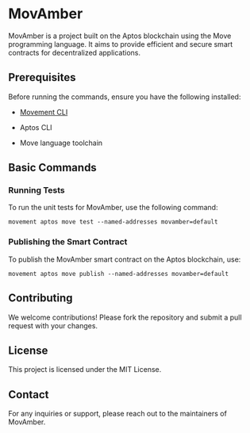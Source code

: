 
# MovAmber

MovAmber is a project built on the Aptos blockchain using the Move programming language. It aims to provide efficient and secure smart contracts for decentralized applications.

## Prerequisites

Before running the commands, ensure you have the following installed:

-   [Movement CLI](https://github.com/movementlabsxyz/movement)
    
-   Aptos CLI
    
-   Move language toolchain
    

## Basic Commands

### Running Tests

To run the unit tests for MovAmber, use the following command:

```
movement aptos move test --named-addresses movamber=default
```

### Publishing the Smart Contract

To publish the MovAmber smart contract on the Aptos blockchain, use:

```
movement aptos move publish --named-addresses movamber=default
```

## Contributing

We welcome contributions! Please fork the repository and submit a pull request with your changes.

## License

This project is licensed under the MIT License.

## Contact

For any inquiries or support, please reach out to the maintainers of MovAmber.

